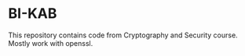# BI-KAB

This repository contains code from Cryptography and Security course. Mostly work with openssl.
